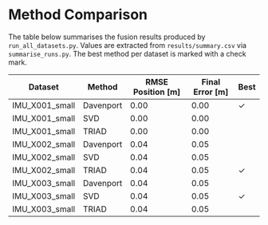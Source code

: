 # Method Comparison

The table below summarises the fusion results produced by `run_all_datasets.py`.
Values are extracted from `results/summary.csv` via `summarise_runs.py`.
The best method per dataset is marked with a check mark.

| Dataset | Method | RMSE Position [m] | Final Error [m] | Best |
|---------|--------|------------------|-----------------|------|
| IMU_X001_small | Davenport | 0.00 | 0.00 | ✓ |
| IMU_X001_small | SVD | 0.00 | 0.00 |  |
| IMU_X001_small | TRIAD | 0.00 | 0.00 |  |
| IMU_X002_small | Davenport | 0.04 | 0.05 |  |
| IMU_X002_small | SVD | 0.04 | 0.05 |  |
| IMU_X002_small | TRIAD | 0.04 | 0.05 | ✓ |
| IMU_X003_small | Davenport | 0.04 | 0.05 |  |
| IMU_X003_small | SVD | 0.04 | 0.05 | ✓ |
| IMU_X003_small | TRIAD | 0.04 | 0.05 |  |

